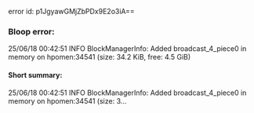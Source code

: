 error id: p1JgyawGMjZbPDx9E2o3iA==
### Bloop error:

25/06/18 00:42:51 INFO BlockManagerInfo: Added broadcast_4_piece0 in memory on hpomen:34541 (size: 34.2 KiB, free: 4.5 GiB)
#### Short summary: 

25/06/18 00:42:51 INFO BlockManagerInfo: Added broadcast_4_piece0 in memory on hpomen:34541 (size: 3...